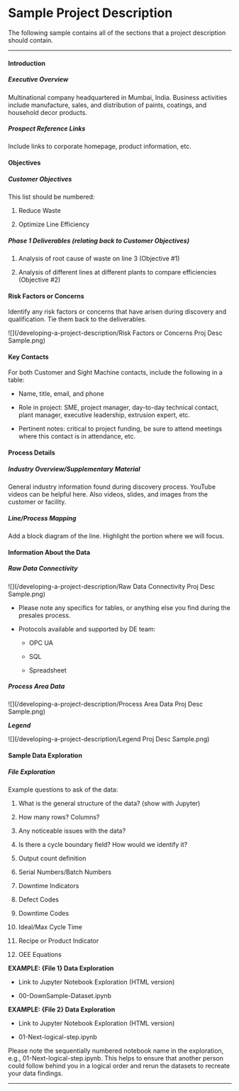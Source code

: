 # Sample Project Description

The following sample contains all of the sections that a project description should contain.

---

#### Introduction

##### Executive Overview

Multinational company headquartered in Mumbai, India. Business activities include manufacture, sales, and distribution of paints, coatings, and household decor products.

##### Prospect Reference Links

Include links to corporate homepage, product information, etc.

#### Objectives

##### Customer Objectives

This list should be numbered:

1. Reduce Waste

2. Optimize Line Efficiency

##### Phase 1 Deliverables \(relating back to Customer Objectives\)

1. Analysis of root cause of waste on line 3 \(Objective \#1\)

2. Analysis of different lines at different plants to compare efficiencies \(Objective \#2\)

#### Risk Factors or Concerns

Identify any risk factors or concerns that have arisen during discovery and qualification. Tie them back to the deliverables.

![](/developing-a-project-description/Risk Factors or Concerns Proj Desc Sample.png)

#### Key Contacts

For both Customer and Sight Machine contacts, include the following in a table:

* Name, title, email, and phone

* Role in project: SME, project manager, day-to-day technical contact, plant manager, executive leadership, extrusion expert, etc.

* Pertinent notes: critical to project funding, be sure to attend meetings where this contact is in attendance, etc.

#### Process Details

##### Industry Overview/Supplementary Material

General industry information found during discovery process. YouTube videos can be helpful here. Also videos, slides, and images from the customer or facility.

##### Line/Process Mapping

Add a block diagram of the line. Highlight the portion where we will focus.

#### Information About the Data

##### Raw Data Connectivity

![](/developing-a-project-description/Raw Data Connectivity Proj Desc Sample.png)

* Please note any specifics for tables, or anything else you find during the presales process.

* Protocols available and supported by DE team:

  * OPC UA

  * SQL

  * Spreadsheet

##### Process Area Data

![](/developing-a-project-description/Process Area Data Proj Desc Sample.png)

_**Legend**_

![](/developing-a-project-description/Legend Proj Desc Sample.png)

#### Sample Data Exploration

##### File Exploration

Example questions to ask of the data:

1. What is the general structure of the data? \(show with Jupyter\)

2. How many rows? Columns?

3. Any noticeable issues with the data?

4. Is there a cycle boundary field? How would we identify it?

5. Output count definition

6. Serial Numbers/Batch Numbers

7. Downtime Indicators

8. Defect Codes

9. Downtime Codes

10. Ideal/Max Cycle Time

11. Recipe or Product Indicator

12. OEE Equations

**EXAMPLE: {File 1} Data Exploration**

* Link to Jupyter Notebook Exploration \(HTML version\)

* 00-DownSample-Dataset.ipynb

**EXAMPLE: {File 2} Data Exploration**

* Link to Jupyter Notebook Exploration \(HTML version\)

* 01-Next-logical-step.ipynb

Please note the sequentially numbered notebook name in the exploration, e.g., 01-Next-logical-step.ipynb. This helps to ensure that another person could follow behind you in a logical order and rerun the datasets to recreate your data findings.

---



